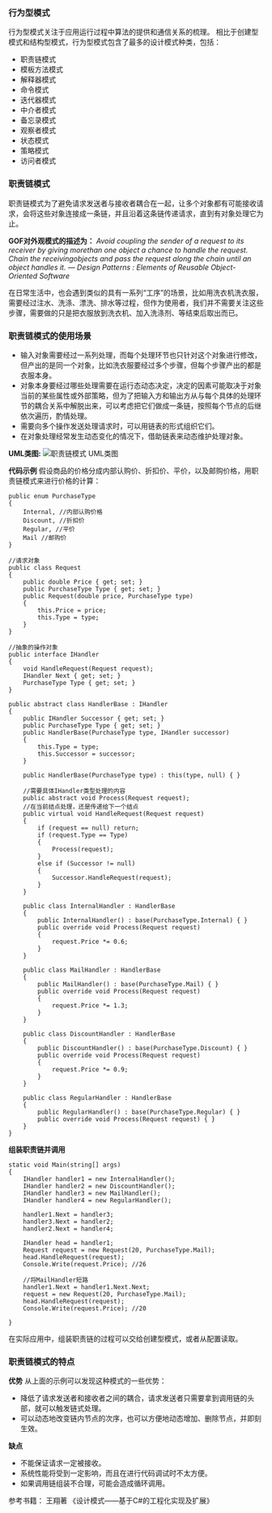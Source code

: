 ### 行为型模式
行为型模式关注于应用运行过程中算法的提供和通信关系的梳理。
相比于创建型模式和结构型模式，行为型模式包含了最多的设计模式种类，包括：
- 职责链模式
- 模板方法模式
- 解释器模式
- 命令模式
- 迭代器模式
- 中介者模式
- 备忘录模式
- 观察者模式
- 状态模式
- 策略模式
- 访问者模式

### 职责链模式
职责链模式为了避免请求发送者与接收者耦合在一起，让多个对象都有可能接收请求，会将这些对象连接成一条链，并且沿着这条链传递请求，直到有对象处理它为止。

**GOF对外观模式的描述为：**
*Avoid coupling the sender of a request to its receiver by giving morethan one object a chance to handle the request. Chain the receivingobjects and pass the request along the chain until an object handles it.*
*— Design Patterns : Elements of Reusable Object-Oriented Software*

在日常生活中，也会遇到类似的具有一系列“工序”的场景，比如用洗衣机洗衣服，需要经过注水、洗涤、漂洗、排水等过程，但作为使用者，我们并不需要关注这些步骤，需要做的只是把衣服放到洗衣机、加入洗涤剂、等结束后取出而已。

### 职责链模式的使用场景
- 输入对象需要经过一系列处理，而每个处理环节也只针对这个对象进行修改，但产出的是同一个对象，比如洗衣服要经过多个步骤，但每个步骤产出的都是衣服本身。
- 对象本身要经过哪些处理需要在运行态动态决定，决定的因素可能取决于对象当前的某些属性或外部策略，但为了把输入方和输出方从与每个具体的处理环节的耦合关系中解脱出来，可以考虑把它们做成一条链，按照每个节点的后继依次遍历，酌情处理。
- 需要向多个操作发送处理请求时，可以用链表的形式组织它们。
- 在对象处理经常发生动态变化的情况下，借助链表来动态维护处理对象。

**UML类图:**
![职责链模式 UML类图](https://zhixin9001.github.io/2020_DesignPattern/13.ChainOfResponsibility.JPG "职责链模式 UML类图")

**代码示例**
假设商品的价格分成内部认购价、折扣价、平价，以及邮购价格，用职责链模式来进行价格的计算：
```
public enum PurchaseType
{
    Internal, //内部认购价格
    Discount, //折扣价
    Regular, //平价
    Mail //邮购价
}

//请求对象
public class Request
{
    public double Price { get; set; }
    public PurchaseType Type { get; set; }
    public Request(double price, PurchaseType type)
    {
        this.Price = price;
        this.Type = type;
    }
}

//抽象的操作对象
public interface IHandler
{
    void HandleRequest(Request request);
    IHandler Next { get; set; }
    PurchaseType Type { get; set; }
}

public abstract class HandlerBase : IHandler
{
    public IHandler Successor { get; set; }
    public PurchaseType Type { get; set; }
    public HandlerBase(PurchaseType type, IHandler successor)
    {
        this.Type = type;
        this.Successor = successor;
    }

    public HandlerBase(PurchaseType type) : this(type, null) { }

    //需要具体IHandler类型处理的内容
    public abstract void Process(Request request);
    //在当前结点处理，还是传递给下一个结点
    public virtual void HandleRequest(Request request)
    {
        if (request == null) return;
        if (request.Type == Type)
        {
            Process(request);
        }
        else if (Successor != null)
        {
            Successor.HandleRequest(request);
        }
    }

    public class InternalHandler : HandlerBase
    {
        public InternalHandler() : base(PurchaseType.Internal) { }
        public override void Process(Request request)
        {
            request.Price *= 0.6;
        }
    }

    public class MailHandler : HandlerBase
    {
        public MailHandler() : base(PurchaseType.Mail) { }
        public override void Process(Request request)
        {
            request.Price *= 1.3;
        }
    }

    public class DiscountHandler : HandlerBase
    {
        public DiscountHandler() : base(PurchaseType.Discount) { }
        public override void Process(Request request)
        {
            request.Price *= 0.9;
        }
    }

    public class RegularHandler : HandlerBase
    {
        public RegularHandler() : base(PurchaseType.Regular) { }
        public override void Process(Request request) { }
    }
}
```
**组装职责链并调用**
```
static void Main(string[] args)
{
    IHandler handler1 = new InternalHandler();
    IHandler handler2 = new DiscountHandler();
    IHandler handler3 = new MailHandler();
    IHandler handler4 = new RegularHandler();

    handler1.Next = handler3;
    handler3.Next = handler2;
    handler2.Next = handler4;

    IHandler head = handler1;
    Request request = new Request(20, PurchaseType.Mail);
    head.HandleRequest(request);
    Console.Write(request.Price); //26

    //将MailHandler短路
    handler1.Next = handler1.Next.Next;
    request = new Request(20, PurchaseType.Mail);
    head.HandleRequest(request);
    Console.Write(request.Price); //20

}
```
在实际应用中，组装职责链的过程可以交给创建型模式，或者从配置读取。

### 职责链模式的特点
**优势**
从上面的示例可以发现这种模式的一些优势：
- 降低了请求发送者和接收者之间的耦合，请求发送者只需要拿到调用链的头部，就可以触发链式处理。 
- 可以动态地改变链内节点的次序，也可以方便地动态增加、删除节点，并即刻生效。

**缺点**
- 不能保证请求一定被接收。 
- 系统性能将受到一定影响，而且在进行代码调试时不太方便。
- 如果调用链组装不合理，可能会造成循环调用。 


参考书籍：
王翔著 《设计模式——基于C#的工程化实现及扩展》